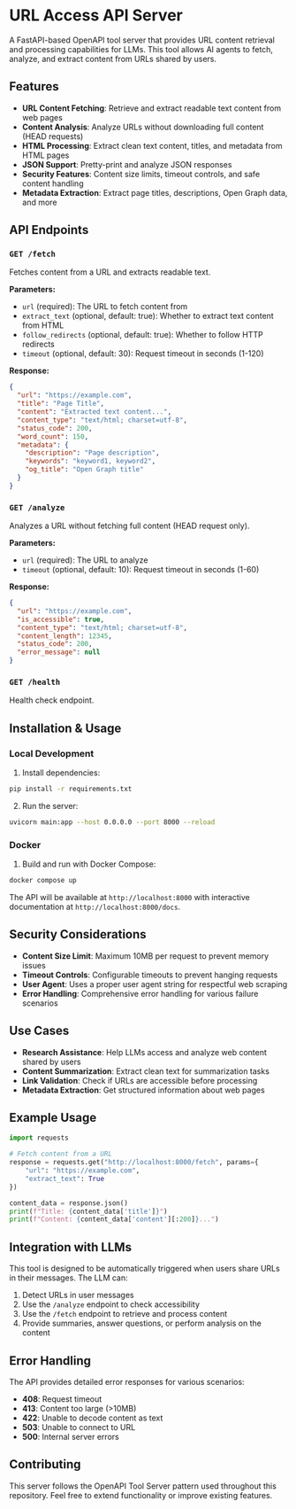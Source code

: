 # URL Access API Server

A FastAPI-based OpenAPI tool server that provides URL content retrieval and processing capabilities for LLMs. This tool allows AI agents to fetch, analyze, and extract content from URLs shared by users.

## Features

- **URL Content Fetching**: Retrieve and extract readable text content from web pages
- **Content Analysis**: Analyze URLs without downloading full content (HEAD requests)
- **HTML Processing**: Extract clean text content, titles, and metadata from HTML pages
- **JSON Support**: Pretty-print and analyze JSON responses
- **Security Features**: Content size limits, timeout controls, and safe content handling
- **Metadata Extraction**: Extract page titles, descriptions, Open Graph data, and more

## API Endpoints

### `GET /fetch`
Fetches content from a URL and extracts readable text.

**Parameters:**
- `url` (required): The URL to fetch content from
- `extract_text` (optional, default: true): Whether to extract text content from HTML
- `follow_redirects` (optional, default: true): Whether to follow HTTP redirects
- `timeout` (optional, default: 30): Request timeout in seconds (1-120)

**Response:**
```json
{
  "url": "https://example.com",
  "title": "Page Title",
  "content": "Extracted text content...",
  "content_type": "text/html; charset=utf-8",
  "status_code": 200,
  "word_count": 150,
  "metadata": {
    "description": "Page description",
    "keywords": "keyword1, keyword2",
    "og_title": "Open Graph title"
  }
}
```

### `GET /analyze`
Analyzes a URL without fetching full content (HEAD request only).

**Parameters:**
- `url` (required): The URL to analyze
- `timeout` (optional, default: 10): Request timeout in seconds (1-60)

**Response:**
```json
{
  "url": "https://example.com",
  "is_accessible": true,
  "content_type": "text/html; charset=utf-8",
  "content_length": 12345,
  "status_code": 200,
  "error_message": null
}
```

### `GET /health`
Health check endpoint.

## Installation & Usage

### Local Development

1. Install dependencies:
```bash
pip install -r requirements.txt
```

2. Run the server:
```bash
uvicorn main:app --host 0.0.0.0 --port 8000 --reload
```

### Docker

1. Build and run with Docker Compose:
```bash
docker compose up
```

The API will be available at `http://localhost:8000` with interactive documentation at `http://localhost:8000/docs`.

## Security Considerations

- **Content Size Limit**: Maximum 10MB per request to prevent memory issues
- **Timeout Controls**: Configurable timeouts to prevent hanging requests
- **User Agent**: Uses a proper user agent string for respectful web scraping
- **Error Handling**: Comprehensive error handling for various failure scenarios

## Use Cases

- **Research Assistance**: Help LLMs access and analyze web content shared by users
- **Content Summarization**: Extract clean text for summarization tasks
- **Link Validation**: Check if URLs are accessible before processing
- **Metadata Extraction**: Get structured information about web pages

## Example Usage

```python
import requests

# Fetch content from a URL
response = requests.get("http://localhost:8000/fetch", params={
    "url": "https://example.com",
    "extract_text": True
})

content_data = response.json()
print(f"Title: {content_data['title']}")
print(f"Content: {content_data['content'][:200]}...")
```

## Integration with LLMs

This tool is designed to be automatically triggered when users share URLs in their messages. The LLM can:

1. Detect URLs in user messages
2. Use the `/analyze` endpoint to check accessibility
3. Use the `/fetch` endpoint to retrieve and process content
4. Provide summaries, answer questions, or perform analysis on the content

## Error Handling

The API provides detailed error responses for various scenarios:
- **408**: Request timeout
- **413**: Content too large (>10MB)
- **422**: Unable to decode content as text
- **503**: Unable to connect to URL
- **500**: Internal server errors

## Contributing

This server follows the OpenAPI Tool Server pattern used throughout this repository. Feel free to extend functionality or improve existing features. 